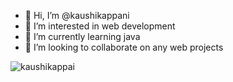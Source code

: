 - 👋 Hi, I’m @kaushikappani
- 👀 I’m interested in web development
- 🌱 I’m currently learning java
- 💞️ I’m looking to collaborate on any web projects

<img src="https://github-readme-stats.vercel.app/api?username=kaushikappani&show_icons=true&locale=en" alt="kaushikappai" >

<!---
kaushikappani/kaushikappani is a ✨ special ✨ repository because its `README.md` (this file) appears on your GitHub profile.
You can click the Preview link to take a look at your changes.
--->
